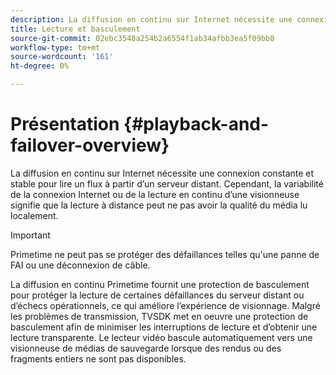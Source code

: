 ```yaml
---
description: La diffusion en continu sur Internet nécessite une connexion constante et stable pour lire un flux à partir d’un serveur distant. Cependant, la variabilité de la connexion Internet ou de la lecture en continu d’une visionneuse signifie que la lecture à distance peut ne pas avoir la qualité du média lu localement.
title: Lecture et basculement
source-git-commit: 02ebc3548a254b2a6554f1ab34afbb3ea5f09bb8
workflow-type: tm+mt
source-wordcount: '161'
ht-degree: 0%

---
```


# Présentation {#playback-and-failover-overview}

La diffusion en continu sur Internet nécessite une connexion constante et stable pour lire un flux à partir d’un serveur distant. Cependant, la variabilité de la connexion Internet ou de la lecture en continu d’une visionneuse signifie que la lecture à distance peut ne pas avoir la qualité du média lu localement.

>[!IMPORTANT]
>
>Primetime ne peut pas se protéger des défaillances telles qu&#39;une panne de FAI ou une déconnexion de câble.

La diffusion en continu Primetime fournit une protection de basculement pour protéger la lecture de certaines défaillances du serveur distant ou d’échecs opérationnels, ce qui améliore l’expérience de visionnage. Malgré les problèmes de transmission, TVSDK met en oeuvre une protection de basculement afin de minimiser les interruptions de lecture et d’obtenir une lecture transparente. Le lecteur vidéo bascule automatiquement vers une visionneuse de médias de sauvegarde lorsque des rendus ou des fragments entiers ne sont pas disponibles.
